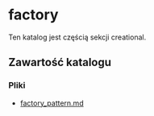 # factory

Ten katalog jest częścią sekcji creational.

## Zawartość katalogu

### Pliki

- [factory_pattern.md](factory_pattern.md)

